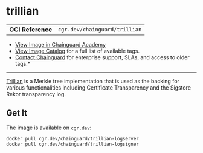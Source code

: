 <!--monopod:start-->
# trillian
| | |
| - | - |
| **OCI Reference** | `cgr.dev/chainguard/trillian` |


* [View Image in Chainguard Academy](https://edu.chainguard.dev/chainguard/chainguard-images/reference/trillian/overview/)
* [View Image Catalog](https://console.enforce.dev/images/catalog) for a full list of available tags.
* [Contact Chainguard](https://www.chainguard.dev/chainguard-images) for enterprise support, SLAs, and access to older tags.*

---
<!--monopod:end-->

[Trillian](https://github.com/google/trillian) is a Merkle tree implementation that is used as the backing for various functionalities including Certificate Transparency and the Sigstore Rekor transparency log.

## Get It

The image is available on `cgr.dev`:

```
docker pull cgr.dev/chainguard/trillian-logserver
docker pull cgr.dev/chainguard/trillian-logsigner
```
